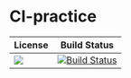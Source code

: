 # CI-practice

| License | Build Status |
| --- | --- |
| [![][license img]][license] | [![Build Status](https://travis-ci.org/batflyer/CI-practice.svg?branch=master)](https://travis-ci.org/batflyer/CI-practice) |

[license]:license.txt
[license img]:https://img.shields.io/aur/license/yaourt.svg